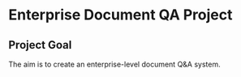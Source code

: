 # Enterprise Document QA Project
## Project Goal
The aim is to create an enterprise-level document Q&A system.
